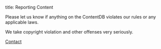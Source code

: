 title: Reporting Content

Please let us know if anything on the ContentDB violates our rules or any applicable
laws.

We take copyright violation and other offenses very seriously.

<a href="https://rubenwardy.com/contact/" class="btn btn-success">Contact</a>
